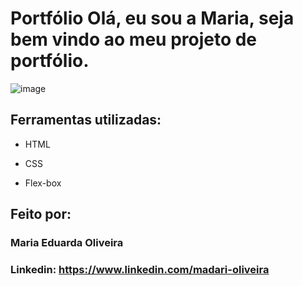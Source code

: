 

# Portfólio Olá, eu sou a Maria, seja bem vindo ao meu projeto de portfólio.

![image](https://github.com/M4dari/exemplo-portfolio/assets/117459982/730df6bd-04bf-457b-9bc2-9ac64b312140)


## Ferramentas utilizadas:

* HTML

* CSS

* Flex-box

## Feito por:

### Maria Eduarda Oliveira

### Linkedin: https://www.linkedin.com/madari-oliveira

